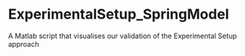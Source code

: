 # ExperimentalSetup_SpringModel
A Matlab script that visualises our validation of the Experimental Setup approach
